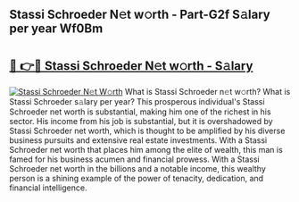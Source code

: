 ## Stassi Schroeder N𝚎t w𝚘rth - Part-G2f S𝚊lary per year Wf0Bm

# <h2><a href="http://gc1rxub.nevu.top/?p=Stassi+Schroeder">🔗 👉🔴 Stassi Schroeder N𝚎t w𝚘rth - S𝚊lary</a></h2>

[![Stassi Schroeder N𝚎t W𝚘rth](https://i.imgur.com/Oavwk0R.jpeg)](http://gc1rxub.nevu.top/?p=Stassi+Schroeder)
What is Stassi Schroeder n𝚎t w𝚘rth? What is Stassi Schroeder s𝚊lary per year?
This prosperous individual's Stassi Schroeder net worth is substantial, making him one of the richest in his sector. His income from his job is substantial, but it is overshadowed by Stassi Schroeder net worth, which is thought to be amplified by his diverse business pursuits and extensive real estate investments. With a Stassi Schroeder net worth that places him among the elite of wealth, this man is famed for his business acumen and financial prowess. With a Stassi Schroeder net worth in the billions and a notable income, this wealthy person is a shining example of the power of tenacity, dedication, and financial intelligence.
